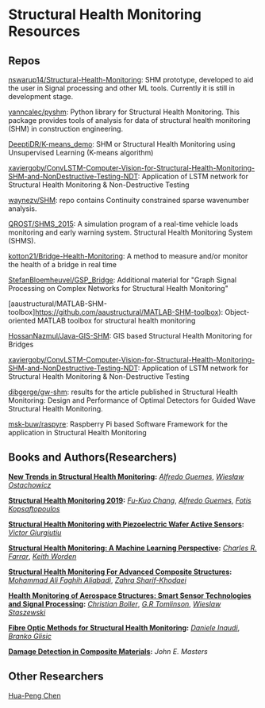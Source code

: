 # Structural Health Monitoring Resources


## Repos
[nswarup14/Structural-Health-Monitoring](https://github.com/nswarup14/Structural-Health-Monitoring): SHM prototype, developed to aid the user in Signal processing and other ML tools. Currently it is still in development stage.

[yanncalec/pyshm](https://github.com/yanncalec/pyshm): Python library for Structural Health Monitoring. This package provides tools of analysis for data of structural health monitoring (SHM) in construction engineering.

[DeeptiDR/K-means_demo](https://github.com/DeeptiDR/K-means_demo): SHM or Structural Health Monitoring using Unsupervised Learning (K-means algorithm)

[xaviergoby/ConvLSTM-Computer-Vision-for-Structural-Health-Monitoring-SHM-and-NonDestructive-Testing-NDT](https://github.com/xaviergoby/ConvLSTM-Computer-Vision-for-Structural-Health-Monitoring-SHM-and-NonDestructive-Testing-NDT): Application of LSTM network for Structural Health Monitoring & Non-Destructive Testing

[waynezv/SHM](https://github.com/waynezv/SHM): repo contains Continuity constrained sparse wavenumber analysis.

[QROST/SHMS_2015](https://github.com/QROST/SHMS_2015): A simulation program of a real-time vehicle loads monitoring and early warning system. Structural Health Monitoring System (SHMS).

[kotton21/Bridge-Health-Monitoring](https://github.com/kotton21/Bridge-Health-Monitoring): A method to measure and/or monitor the health of a bridge in real time

[StefanBloemheuvel/GSP_Bridge](https://github.com/StefanBloemheuvel/GSP_Bridge): Additional material for "Graph Signal Processing on Complex Networks for Structural Health Monitoring"

[aaustructural/MATLAB-SHM-toolbox]https://github.com/aaustructural/MATLAB-SHM-toolbox): Object-oriented MATLAB toolbox for structural health monitoring

[HossanNazmul/Java-GIS-SHM](https://github.com/HossanNazmul/Java-GIS-SHM): GIS based Structural Health Monitoring for Bridges

[xaviergoby/ConvLSTM-Computer-Vision-for-Structural-Health-Monitoring-SHM-and-NonDestructive-Testing-NDT](https://github.com/xaviergoby/ConvLSTM-Computer-Vision-for-Structural-Health-Monitoring-SHM-and-NonDestructive-Testing-NDT): Application of LSTM network for Structural Health Monitoring & Non-Destructive Testing

[dibgerge/gw-shm](https://github.com/dibgerge/gw-shm): results for the article published in Structural Health Monitoring: Design and Performance of Optimal Detectors for Guided Wave Structural Health Monitoring.

[msk-buw/raspyre](https://github.com/msk-buw/raspyre): Raspberry Pi based Software Framework for the application in Structural Health Monitoring


## Books and Authors(Researchers)

**[New Trends in Structural Health Monitoring](https://books.google.com/books/about/New_Trends_in_Structural_Health_Monitori.html):** *[Alfredo Guemes](https://scholar.google.com/citations?user=CeO_jmsAAAAJ)*, *[Wiesław Ostachowicz](https://www.imp.gda.pl/en/wieslaw-ostachowicz)*

**[Structural Health Monitoring 2019](https://books.google.com/books/about/Structural_Health_Monitoring_2019.html):** *[Fu-Kuo Chang](https://profiles.stanford.edu/fu-kuo-chang)*, *[Alfredo Guemes](https://scholar.google.com/citations?user=CeO_jmsAAAAJ)*, *[Fotis Kopsaftopoulos](https://scholar.google.co.in/citations?user=5Jaec-kAAAAJ)*

**[Structural Health Monitoring with Piezoelectric Wafer Active Sensors](https://books.google.com/books/about/Structural_Health_Monitoring_with_Piezoe.html):** *[Victor Giurgiutiu](https://scholar.google.co.in/citations?user=N_jW68UAAAAJ)*

**[Structural Health Monitoring: A Machine Learning Perspective](https://books.google.com/books/about/Structural_Health_Monitoring.html):** *[Charles R. Farrar](https://scholar.google.co.in/citations?user=Iz4v9FwAAAAJ)*, *[Keith Worden](https://scholar.google.co.uk/citations?user=Epgfi_UAAAAJ)*

**[Structural Health Monitoring For Advanced Composite Structures](https://books.google.com/books/about/Structural_Health_Monitoring_For_Advance.html):** *[Mohammad Ali Faghih Aliabadi](https://scholar.google.com/citations?user=F2SvQ4cAAAAJ)*, *[Zahra Sharif-Khodaei](https://scholar.google.co.in/citations?user=iy8X1bUAAAAJ)*

**[Health Monitoring of Aerospace Structures: Smart Sensor Technologies and Signal Processing](https://books.google.com/books/about/Health_Monitoring_of_Aerospace_Structure.html):** *[Christian Boller](https://www.researchgate.net/profile/Christian_Boller)*, *[G.R Tomlinson](https://www.researchgate.net/scientific-contributions/GR-Tomlinson-72978109)*, *[Wieslaw Staszewski](https://www.researchgate.net/profile/Wieslaw_Staszewski)*

**[Fibre Optic Methods for Structural Health Monitoring](https://books.google.com/books/about/Fibre_Optic_Methods_for_Structural_Healt.html):** *[Daniele Inaudi](https://www.researchgate.net/scientific-contributions/Daniele-Inaudi-70429502)*, *[Branko Glisic](https://cee.princeton.edu/people/branko-glisic)*

**[Damage Detection in Composite Materials](https://books.google.com/books/about/Damage_Detection_in_Composite_Materials.html):** *John E. Masters*

## Other Researchers

[Hua-Peng Chen](https://scholar.google.com/citations?user=pNu1t0oAAAAJ)




